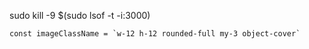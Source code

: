 sudo kill -9 $(sudo lsof -t -i:3000)


    const imageClassName = `w-12 h-12 rounded-full my-3 object-cover`
